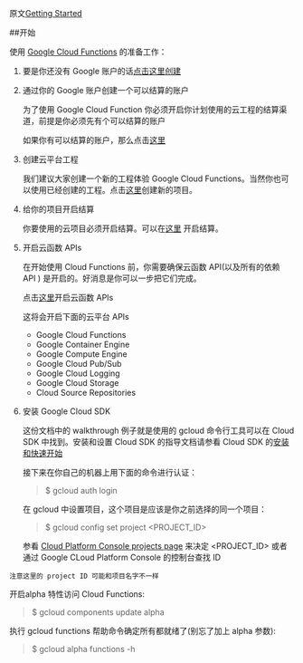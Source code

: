 原文[Getting Started](https://cloud.google.com/functions/getting-started)

##开始

使用 [Google Cloud Functions](https://cloud.google.com/functions/docs/) 的准备工作：

 1. 要是你还没有 Google 账户的话[点击这里创建](https://accounts.google.com/SignUp)
 2. 通过你的 Google 账户创建一个可以结算的账户
	
	为了使用 Google Cloud Function 你必须开启你计划使用的云工程的结算渠道，前提是你必须先有个可以结算的账户

	如果你有可以结算的账户，那么点击[这里](https://console.cloud.google.com/billing?_ga=1.11430708.1008720489.1449201561)

 3. 创建云平台工程

	我们建议大家创建一个新的工程体验 Google Cloud Functions。当然你也可以使用已经创建的工程。点击[这里](https://console.cloud.google.com/project?_ga=1.203378321.1008720489.1449201561)创建新的项目。

 4. 给你的项目开启结算

	你要使用的云项目必须开启结算。可以在[这里](https://console.cloud.google.com/project?_ga=1.203378321.1008720489.1449201561) 开启结算。

 5. 开启云函数 APIs

	在开始使用 Cloud Functions 前，你需要确保云函数 API(以及所有的依赖 API ) 是开启的。好消息是你可以一步把它们完成。

	点击[这里](https://console.cloud.google.com/flows/enableapi?apiid=cloudfunctions,container,compute_component,storage_component,pubsub,logging,source&pli=1&_ga=1.1977009.1008720489.1449201561)开启云函数 APIs
	
	这将会开启下面的云平台 APIs
	
	* Google Cloud Functions
	* Google Container Engine
	* Google Compute Engine
	* Google Cloud Pub/Sub
	* Google Cloud Logging
	* Google Cloud Storage
	* Cloud Source Repositories 

6. 安装 Google Cloud SDK

	这份文档中的 walkthrough 例子就是使用的 gcloud 命令行工具可以在 Cloud SDK 中找到。安装和设置 Cloud SDK 的指导文档请参看 Cloud SDK 的[安装和快速开始](https://cloud.google.com/sdk)

	接下来在你自己的机器上用下面的命令进行认证：

	> $ gcloud auth login

	在 gcloud 中设置项目，这个项目是应该是你之前选择的同一个项目：

	> $ gcloud config set project <PROJECT_ID>

	参看 [Cloud Platform Console projects page](https://console.cloud.google.com/project?_ga=1.241528706.1008720489.1449201561) 来决定 <PROJECT_ID> 或者通过 Google CLoud Platform Console 的控制台查找 ID

```
注意这里的 project ID 可能和项目名字不一样

```

开启alpha 特性访问 Cloud Functions:

> $ gcloud components update alpha

执行 gcloud functions 帮助命令确定所有都就绪了(别忘了加上 alpha 参数):

> $ gcloud alpha functions -h
